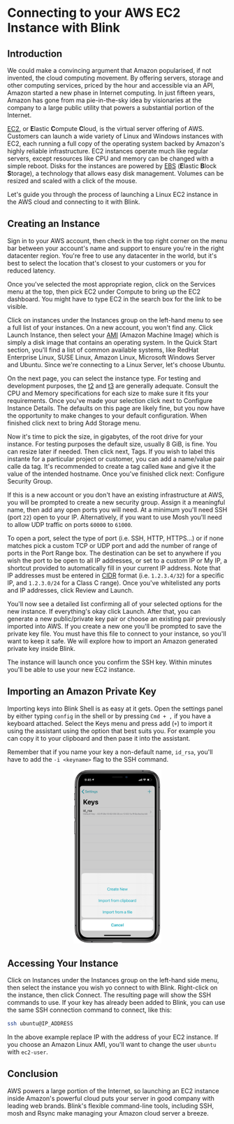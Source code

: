# Connecting to your AWS EC2 Instance with Blink

## Introduction

We could make a convincing argument that Amazon popularised, if not invented, the cloud computing movement. By offering servers, storage and other computing services, priced by the hour and accessible via an API, Amazon started a new phase in Internet computing. In just fifteen years, Amazon has gone from ma pie-in-the-sky idea by visionaries at the company to a large public utility that powers a substantial portion of the Internet.

[EC2](https://aws.amazon.com/ec2/), or **E**lastic **C**ompute **C**loud, is the virtual server offering of AWS. Customers can launch a wide variety of Linux and Windows instances with EC2, each running a full copy of the operating system backed by Amazon's highly reliable infrastructure. EC2 instances operate much like regular servers, except resources like CPU and memory can be changed with a simple reboot. Disks for the instances are powered by [EBS](https://aws.amazon.com/ebs/?ebs-whats-new.sort-by=item.additionalFields.postDateTime&ebs-whats-new.sort-order=desc) (**E**lastic **B**lock **S**torage), a technology that allows easy disk management. Volumes can be resized and scaled with a click of the mouse.

Let's guide you through the process of launching a Linux EC2 instance in the AWS cloud and connecting to it with Blink.

## Creating an Instance

Sign in to your AWS account, then check in the top right corner on the menu bar between your account's name and support to ensure you're in the right datacenter region. You're free to use any datacenter in the world, but it's best to select the location that's closest to your customers or you for reduced latency.

Once you've selected the most appropriate region, click on the Services menu at the top, then pick EC2 under Compute to bring up the EC2 dashboard. You might have to type EC2 in the search box for the link to be visible.

Click on instances under the Instances group on the left-hand menu to see a full list of your instances. On a new account, you won't find any. Click Launch Instance, then select your [AMI](https://docs.aws.amazon.com/AWSEC2/latest/UserGuide/AMIs.html) (Amazon Machine Image) which is simply a disk image that contains an operating system. In the Quick Start section, you'll find a list of common available systems, like RedHat Enterprise Linux, SUSE Linux, Amazon Linux, Microsoft Windows Server and Ubuntu. Since we're connecting to a Linux Server, let's choose Ubuntu.

On the next page, you can select the instance type. For testing and development purposes, the [t2](https://aws.amazon.com/ec2/instance-types/t2/) and [t3](https://aws.amazon.com/ec2/instance-types/t3/) are generally adequate. Consult the CPU and Memory specifications for each size to make sure it fits your requirements. Once you've made your selection click next to Configure Instance Details. The defaults on this page are likely fine, but you now have the opportunity to make changes to your default configuration. When finished click next to bring Add Storage menu.

Now it's time to pick the size, in gigabytes, of the root drive for your instance. For testing purposes the default size, usually 8 GiB, is fine. You can resize later if needed. Then click next, Tags. If you wish to label this instante for a particular project or customer, you can add a name/value pair calle da tag. It's recommended to create a tag called `Name` and give it the value of the intended hostname. Once you've finished click next: Configure Security Group.

If this is a new account or you don't have an existing infrastructure at AWS, you will be prompted to create a new security group. Assign it a meaningful name, then add any open ports you will need. At a minimum you'll need SSH (port `22`) open to your IP. Alternatively, if you want to use Mosh you'll need to allow UDP traffic on ports `60000` to `61000`.

To open a port, select the type of port (i.e. SSH, HTTP, HTTPS...) or if none matches pick a custom TCP or UDP port and add the number of range of ports in the Port Range box. The destination can be set to anywhere if you wish the port to be open to all IP addresses, or set to a custom IP or My IP, a shortcut provided to automatically fill in your current IP address. Note that IP addresses must be entered in [CIDR](https://en.wikipedia.org/wiki/Classless_Inter-Domain_Routing) format (i.e. `1.2.3.4/32`) for a specific IP, and `1.2.3.0/24` for a Class C range). Once you've whitelisted any ports and IP addresses, click Review and Launch.

You'll now see a detailed list confirming all of your selected options for the new instance. If everything's okay click Launch. After that, you can generate a new public/private key pair or choose an existing pair previously imported into AWS. If you create a new one you'll be prompted to save the private key file. You must have this file to connect to your instance, so you'll want to keep it safe. We will explore how to import an Amazon generated private key inside Blink.

The instance will launch once you confirm the SSH key. Within minutes you'll be able to use your new EC2 instance.

## Importing an Amazon Private Key

Importing keys into Blink Shell is as easy at it gets. Open the settings panel by either typing `config` in the shell or by pressing `Cmd + ,` if you have a keyboard attached. Select the Keys menu and press add (`+`) to import it using the assistant using the option that best suits you. For example you can copy it to your clipboard and then pase it into the assistant.

Remember that if you name your key a non-default name, `id_rsa`, you'll have to add the `-i <keyname>` flag to the SSH command.

<p align="center" >
  <img src="aws/aws-image1.png" width="40%" alt="img"/>
</p>

## Accessing Your Instance

Click on Instances under the Instances group on the left-hand side menu, then select the instance you wish yo connect to with Blink. Right-click on the instance, then click Connect. The resulting page will show the SSH commands to use. If your key has already been added to Blink,  you can use the same SSH connection command to connect, like this:

```bash
ssh ubuntu@IP_ADDRESS
```

In the above example replace IP with the address of your EC2 instance. If you choose an Amazon Linux AMI, you'll want to change the user `ubuntu` with `ec2-user`.

## Conclusion

AWS powers a large portion of the Internet, so launching an EC2 instance inside Amazon's powerful cloud puts your server in good company with leading web brands. Blink's flexible command-line tools, including SSH, mosh and Rsync make managing your Amazon cloud server a breeze.